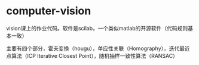 # computer-vision

vision课上的作业代码。软件是scilab，一个类似matlab的开源软件（代码规则基本一致）

主要有四个部分，霍夫变换（hougu），单应性关联（Homography），迭代最近点算法（ICP Iterative Closest Point），随机抽样一致性算法（RANSAC）
